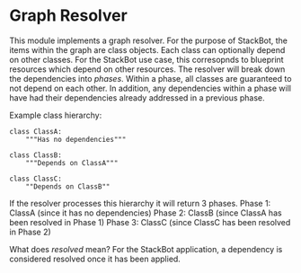 # Graph Resolver
This module implements a graph resolver. For the purpose of StackBot, the items within the graph are class objects.
Each class can optionally depend on other classes. For the StackBot use case, this corresopnds to blueprint resources which depend on other resources. The resolver will break down the dependencies into _phases_. Within a phase, all classes are guaranteed to not depend on each other. In addition, any dependencies within a phase will have had their dependencies already addressed in a previous phase.

Example class hierarchy:
```
class ClassA:
    """Has no dependencies"""

class ClassB:
    """Depends on ClassA"""

class ClassC:
    ""Depends on ClassB""
```

If the resolver processes this hierarchy it will return 3 phases.
Phase 1: ClassA (since it has no dependencies)
Phase 2: ClassB (since ClassA has been resolved in Phase 1)
Phase 3: ClassC (since ClassC has been resolved in Phase 2)

What does *resolved* mean?
For the StackBot application, a dependency is considered resolved once it has been applied.